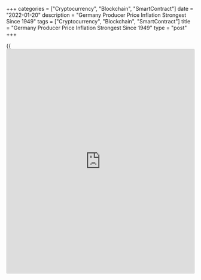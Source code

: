 +++
categories = ["Cryptocurrency", "Blockchain", "SmartContract"]
date = "2022-01-20"
description = "Germany Producer Price Inflation Strongest Since 1949"
tags = ["Cryptocurrency", "Blockchain", "SmartContract"]
title = "Germany Producer Price Inflation Strongest Since 1949"
type = "post"
+++

{{<iframe id="large-banner" src="https://www.bounty.group/#slide=5.0" width="100%" height="600" scrolling="no" style="border: 0px solid rgb(216, 221, 230); border-radius: 3px;">}}

Germany's producer prices grew at the strongest pace since the series
began in 1949, driven by higher energy prices, Destatis reported
Thursday.

Producer prices grew 24.2 percent year-on-year in December, after rising
19.2 percent in November. This was the strongest year-on-year increase
since the survey began in 1949 and also exceeded the economists'
forecast of 19.4 percent.

On a monthly basis, producer price inflation advanced to 5.0 percent
from 0.8 percent in November. Economists had forecast prices to climb
again by 0.8 percent.

Data showed that energy prices surged 69.0 percent from the same period
last year. At the same time, intermediate goods prices were up 19.3
percent.

Excluding energy, producer prices were up 10.4 percent in December, data
showed.  
  
In 2021, producer prices increased 10.5 percent compared to a decline of
1.0 percent in 2020.

For comments and feedback [contact](https://www.playgroundfx.com/contact/): editorial@rtt[news](https://www.letsplayfx.com/blog/forex-news-website/).com

[Economic News][1]

 **What parts of the world are seeing the best (and worst) economic
performances lately? Click[here][2] to check out our [Econ Scorecard][2]
and find out! See up-to-the-moment [ranking](https://www.playgroundfx.com/blog/crypto-exchange-ranking/)s for the best and worst
performers in [GDP][3], [unemployment rate][4], [inflation][2] and much
more.**

   1. www.rtt[news](https://www.letsplayfx.com/blog/forex-news-website/).com/Content/EconomicNews.aspx
   2. www.rtt[news](https://www.letsplayfx.com/blog/forex-news-website/).com/economic-scorecard/world-rank/CPI/highest-performance.aspx
   3. www.rtt[news](https://www.letsplayfx.com/blog/forex-news-website/).com/economic-scorecard/world-rank/GDP/highest-performance.aspx
   4. www.rtt[news](https://www.letsplayfx.com/blog/forex-news-website/).com/economic-scorecard/world-rank/unemployment-rate/lowest-performance.aspx